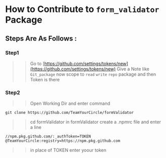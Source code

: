 # How to Contribute to `form_validator` Package 

## Steps Are As Follows : 

### Step1
>> Go to [https://github.com/settings/tokens/new](https://github.com/settings/tokens/new)
>> Give a Note like `Git_package`
>> now scope to `read` `write` `repo` package and then Token is there 

### Step2 
>> Open Working Dir and enter command
```
git clone https://github.com/TeamYourCircle/formValidator
```
>> cd formValidator 
>> in formValidator create a .npmrc file and enter a line 
```
//npm.pkg.github.com/:_authToken=TOKEN
@TeamYourCircle:registry=https://npm.pkg.github.com
```
>> in place of TOKEN enter yoour token
